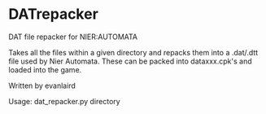 # DATrepacker
DAT file repacker for NIER:AUTOMATA

Takes all the files within a given directory and repacks them into a .dat/.dtt file used by Nier Automata.
These can be packed into dataxxx.cpk's and loaded into the game.

Written by evanlaird

Usage: dat_repacker.py directory
